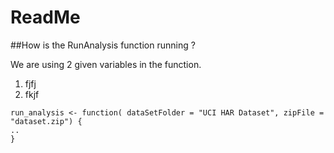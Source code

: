 # ReadMe

##How is the RunAnalysis function running ?

We are using 2 given variables in the function.
1. fjfj
2. fkjf

```
run_analysis <- function( dataSetFolder = "UCI HAR Dataset", zipFile = "dataset.zip") {
..
}
```

